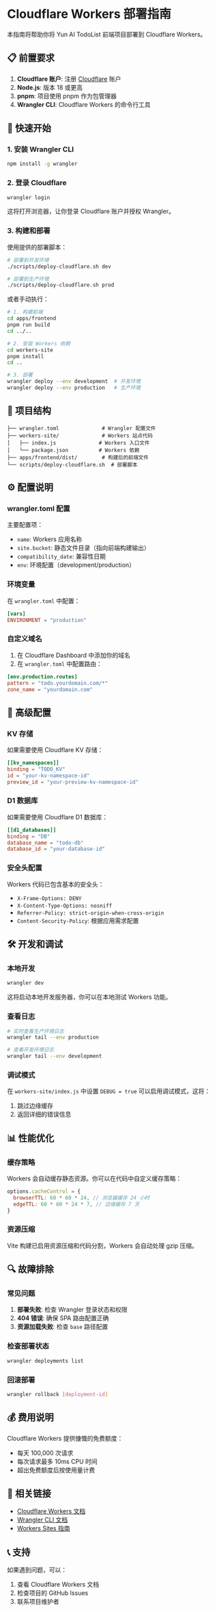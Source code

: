 # Cloudflare Workers 部署指南

本指南将帮助你将 Yun AI TodoList 前端项目部署到 Cloudflare Workers。

## 📋 前置要求

1. **Cloudflare 账户**: 注册 [Cloudflare](https://cloudflare.com) 账户
2. **Node.js**: 版本 18 或更高
3. **pnpm**: 项目使用 pnpm 作为包管理器
4. **Wrangler CLI**: Cloudflare Workers 的命令行工具

## 🚀 快速开始

### 1. 安装 Wrangler CLI

```bash
npm install -g wrangler
```

### 2. 登录 Cloudflare

```bash
wrangler login
```

这将打开浏览器，让你登录 Cloudflare 账户并授权 Wrangler。

### 3. 构建和部署

使用提供的部署脚本：

```bash
# 部署到开发环境
./scripts/deploy-cloudflare.sh dev

# 部署到生产环境
./scripts/deploy-cloudflare.sh prod
```

或者手动执行：

```bash
# 1. 构建前端
cd apps/frontend
pnpm run build
cd ../..

# 2. 安装 Workers 依赖
cd workers-site
pnpm install
cd ..

# 3. 部署
wrangler deploy --env development  # 开发环境
wrangler deploy --env production   # 生产环境
```

## 📁 项目结构

```
├── wrangler.toml              # Wrangler 配置文件
├── workers-site/              # Workers 站点代码
│   ├── index.js              # Workers 入口文件
│   └── package.json          # Workers 依赖
├── apps/frontend/dist/        # 构建后的前端文件
└── scripts/deploy-cloudflare.sh  # 部署脚本
```

## ⚙️ 配置说明

### wrangler.toml 配置

主要配置项：

- `name`: Workers 应用名称
- `site.bucket`: 静态文件目录（指向前端构建输出）
- `compatibility_date`: 兼容性日期
- `env`: 环境配置（development/production）

### 环境变量

在 `wrangler.toml` 中配置：

```toml
[vars]
ENVIRONMENT = "production"
```

### 自定义域名

1. 在 Cloudflare Dashboard 中添加你的域名
2. 在 `wrangler.toml` 中配置路由：

```toml
[env.production.routes]
pattern = "todo.yourdomain.com/*"
zone_name = "yourdomain.com"
```

## 🔧 高级配置

### KV 存储

如果需要使用 Cloudflare KV 存储：

```toml
[[kv_namespaces]]
binding = "TODO_KV"
id = "your-kv-namespace-id"
preview_id = "your-preview-kv-namespace-id"
```

### D1 数据库

如果需要使用 Cloudflare D1 数据库：

```toml
[[d1_databases]]
binding = "DB"
database_name = "todo-db"
database_id = "your-database-id"
```

### 安全头配置

Workers 代码已包含基本的安全头：

- `X-Frame-Options: DENY`
- `X-Content-Type-Options: nosniff`
- `Referrer-Policy: strict-origin-when-cross-origin`
- `Content-Security-Policy`: 根据应用需求配置

## 🛠️ 开发和调试

### 本地开发

```bash
wrangler dev
```

这将启动本地开发服务器，你可以在本地测试 Workers 功能。

### 查看日志

```bash
# 实时查看生产环境日志
wrangler tail --env production

# 查看开发环境日志
wrangler tail --env development
```

### 调试模式

在 `workers-site/index.js` 中设置 `DEBUG = true` 可以启用调试模式，这将：

1. 跳过边缘缓存
2. 返回详细的错误信息

## 📊 性能优化

### 缓存策略

Workers 会自动缓存静态资源。你可以在代码中自定义缓存策略：

```javascript
options.cacheControl = {
  browserTTL: 60 * 60 * 24, // 浏览器缓存 24 小时
  edgeTTL: 60 * 60 * 24 * 7, // 边缘缓存 7 天
}
```

### 资源压缩

Vite 构建已启用资源压缩和代码分割，Workers 会自动处理 gzip 压缩。

## 🔍 故障排除

### 常见问题

1. **部署失败**: 检查 Wrangler 登录状态和权限
2. **404 错误**: 确保 SPA 路由配置正确
3. **资源加载失败**: 检查 `base` 路径配置

### 检查部署状态

```bash
wrangler deployments list
```

### 回滚部署

```bash
wrangler rollback [deployment-id]
```

## 💰 费用说明

Cloudflare Workers 提供慷慨的免费额度：

- 每天 100,000 次请求
- 每次请求最多 10ms CPU 时间
- 超出免费额度后按使用量计费

## 🔗 相关链接

- [Cloudflare Workers 文档](https://developers.cloudflare.com/workers/)
- [Wrangler CLI 文档](https://developers.cloudflare.com/workers/wrangler/)
- [Workers Sites 指南](https://developers.cloudflare.com/workers/platform/sites/)

## 📞 支持

如果遇到问题，可以：

1. 查看 Cloudflare Workers 文档
2. 检查项目的 GitHub Issues
3. 联系项目维护者
